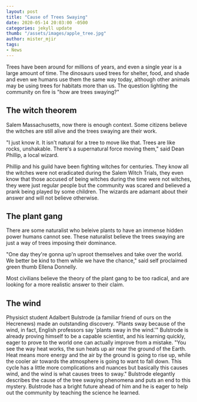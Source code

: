 ```yaml
---
layout: post
title: "Cause of Trees Swaying"
date: 2020-05-14 20:03:00 -0500
categories: jekyll update
thumb: "/assets/images/apple_tree.jpg"
author: mister_mjir
tags:
- News
---
```


Trees have been around for millions of years, and even a single year is a large amount of time. The dinosaurs used trees for
shelter, food, and shade and even we humans use them the same way today, although other animals may be using trees for habitats
more than us. The question lighting the community on fire is "how are trees swaying?"

## The witch theorem

Salem Massachusetts, now there is enough context. Some citizens believe the witches are still alive and the trees swaying are
their work.

"I just know it. It isn't natural for a tree to move like that. Trees are like rocks, unshakable. There's a supernatural force
moving them," said Dean Phillip, a local wizard.

Phillip and his guild have been fighting witches for centuries. They know all the witches were not eradicated during the Salem
Witch Trials, they even know that those accused of being witches during the time were not witches, they were just regular people
but the community was scared and believed a prank being played by some children. The wizards are adamant about their answer and
will not believe otherwise.

## The plant gang

There are some naturalist who beleive plants to have an immense hidden power humans cannot see. These naturalist believe the
trees swaying are just a way of trees imposing their dominance.

"One day they're gonna up'n uproot themselves and take over the world. We better be kind to them while we have the chance," said
self proclaimed green thumb Ellena Donnelly.

Most civilians believe the theory of the plant gang to be too radical, and are looking for a more realistic answer to their
claim.

## The wind

Physisict student Adalbert Bulstrode (a familiar friend of ours on the Hecrenews) made an outstanding discovery. "Plants sway
because of the wind, in fact, English professors say 'plants sway in the wind.'" Bulstrode is already proving himself to be a
capable scientist, and his learning quickly, eager to prove to the world one can actually improve from a mistake. "You see the
way heat works, the sun heats up air near the ground of the Earth. Heat means more energy and the air by the ground is going
to rise up, while the cooler air towards the atmosphere is going to want to fall down. This cycle has a little more
complications and nuances but basically this causes wind, and the wind is what causes trees to sway." Bulstrode elegantly
describes the cause of the tree swaying phenomena and puts an end to this mystery. Bulstrode has a bright future ahead of him
and he is eager to help out the community by teaching the science he learned.
